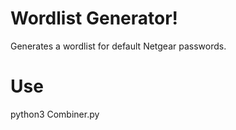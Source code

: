 ﻿# Wordlist Generator!

Generates a wordlist for default Netgear passwords.


# Use

python3 Combiner.py



